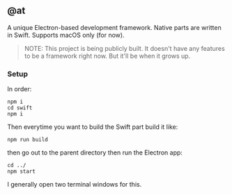 ## @at
A unique Electron-based development framework. Native parts are written in Swift. Supports macOS only (for now). 
> NOTE: This project is being publicly built. It doesn't have any features to be a framework right now. But it'll be when it grows up.
### Setup
In order:
```
npm i
cd swift
npm i
```
Then everytime you want to build the Swift part build it like:
```
npm run build
```
then go out to the parent directory then run the Electron app:
```
cd ../
npm start
```
I generally open two terminal windows for this.
